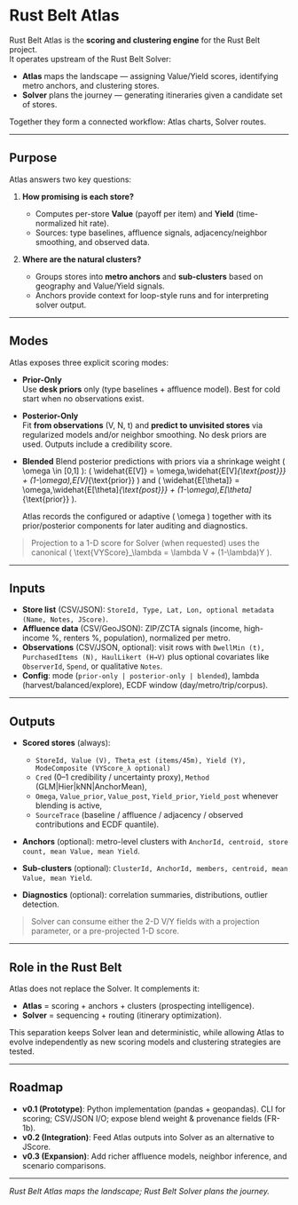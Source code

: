 # Rust Belt Atlas

Rust Belt Atlas is the **scoring and clustering engine** for the Rust Belt project.  
It operates upstream of the Rust Belt Solver:

- **Atlas** maps the landscape — assigning Value/Yield scores, identifying metro anchors, and clustering stores.  
- **Solver** plans the journey — generating itineraries given a candidate set of stores.  

Together they form a connected workflow: Atlas charts, Solver routes.

---

## Purpose

Atlas answers two key questions:

1. **How promising is each store?**  
   - Computes per-store **Value** (payoff per item) and **Yield** (time-normalized hit rate).  
   - Sources: type baselines, affluence signals, adjacency/neighbor smoothing, and observed data.

2. **Where are the natural clusters?**  
   - Groups stores into **metro anchors** and **sub-clusters** based on geography and Value/Yield signals.  
   - Anchors provide context for loop-style runs and for interpreting solver output.

---

## Modes

Atlas exposes three explicit scoring modes:

- **Prior-Only**  
  Use **desk priors** only (type baselines + affluence model). Best for cold start when no observations exist.

- **Posterior-Only**  
  Fit **from observations** (V, N, t) and **predict to unvisited stores** via regularized models and/or neighbor smoothing. No desk priors are used. Outputs include a credibility score.

- **Blended**
  Blend posterior predictions with priors via a shrinkage weight \( \omega \in [0,1] \):
  \( \widehat{E[V]} = \omega\,\widehat{E[V]_{\text{post}}} + (1-\omega)\,E[V]_{\text{prior}} \) and
  \( \widehat{E[\theta]} = \omega\,\widehat{E[\theta]_{\text{post}}} + (1-\omega)\,E[\theta]_{\text{prior}} \).

  Atlas records the configured or adaptive \( \omega \) together with its prior/posterior components for later auditing and diagnostics.

> Projection to a 1-D score for Solver (when requested) uses the canonical \( \text{VYScore}_\lambda = \lambda V + (1-\lambda)Y \).

---

## Inputs

- **Store list** (CSV/JSON): `StoreId, Type, Lat, Lon, optional metadata (Name, Notes, JScore)`.  
- **Affluence data** (CSV/GeoJSON): ZIP/ZCTA signals (income, high-income %, renters %, population), normalized per metro.  
- **Observations** (CSV/JSON, optional): visit rows with `DwellMin (t), PurchasedItems (N), HaulLikert (H→V)` plus optional covariates like `ObserverId`, `Spend`, or qualitative `Notes`.
- **Config**: mode (`prior-only | posterior-only | blended`), lambda (harvest/balanced/explore), ECDF window (day/metro/trip/corpus).

---

## Outputs

- **Scored stores** (always):
  - `StoreId, Value (V), Theta_est (items/45m), Yield (Y), ModeComposite (VYScore_λ optional)`
  - `Cred` (0–1 credibility / uncertainty proxy), `Method` (GLM|Hier|kNN|AnchorMean),
  - `Omega`, `Value_prior`, `Value_post`, `Yield_prior`, `Yield_post` whenever blending is active,
  - `SourceTrace` (baseline / affluence / adjacency / observed contributions and ECDF quantile).

- **Anchors** (optional): metro-level clusters with `AnchorId, centroid, store count, mean Value, mean Yield`.

- **Sub-clusters** (optional): `ClusterId, AnchorId, members, centroid, mean Value, mean Yield`.

- **Diagnostics** (optional): correlation summaries, distributions, outlier detection.

> Solver can consume either the 2-D V/Y fields with a projection parameter, or a pre-projected 1-D score.

---

## Role in the Rust Belt

Atlas does not replace the Solver. It complements it:

- **Atlas** = scoring + anchors + clusters (prospecting intelligence).  
- **Solver** = sequencing + routing (itinerary optimization).  

This separation keeps Solver lean and deterministic, while allowing Atlas to evolve independently as new scoring models and clustering strategies are tested.

---

## Roadmap

- **v0.1 (Prototype)**: Python implementation (pandas + geopandas). CLI for scoring; CSV/JSON I/O; expose blend weight & provenance fields (FR-1b).
- **v0.2 (Integration)**: Feed Atlas outputs into Solver as an alternative to JScore.  
- **v0.3 (Expansion)**: Add richer affluence models, neighbor inference, and scenario comparisons.

---

*Rust Belt Atlas maps the landscape; Rust Belt Solver plans the journey.*
